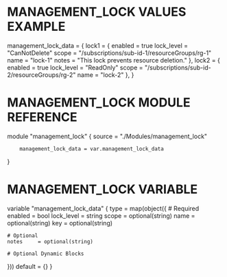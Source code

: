 # MANAGEMENT_LOCK VALUES EXAMPLE
management_lock_data = {
  lock1 = {
    enabled   = true
    lock_level = "CanNotDelete"
    scope      = "/subscriptions/sub-id-1/resourceGroups/rg-1"
    name       = "lock-1"
    notes     = "This lock prevents resource deletion."
  },
  lock2 = {
    enabled   = true
    lock_level = "ReadOnly"
    scope      = "/subscriptions/sub-id-2/resourceGroups/rg-2"
    name       = "lock-2"
  },
}

# MANAGEMENT_LOCK MODULE REFERENCE
module "management_lock" {
        source = "./Modules/management_lock"

        management_lock_data = var.management_lock_data
}

# MANAGEMENT_LOCK VARIABLE
variable "management_lock_data" {
  type = map(object({
    # Required
    enabled   = bool
    lock_level = string
    scope      = optional(string)
    name       = optional(string)
    key        = optional(string)

    # Optional
    notes     = optional(string)

    # Optional Dynamic Blocks
  }))
  default = {}
}
